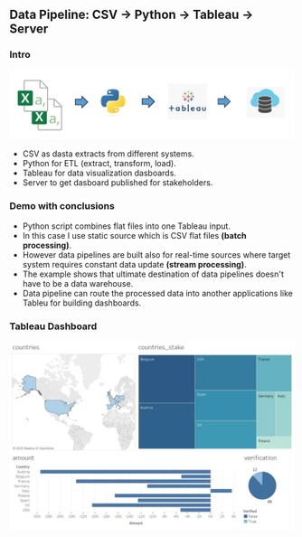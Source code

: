 <h2>Data Pipeline: CSV -> Python -> Tableau -> Server</h2>
<h3>Intro</h3>
<img src="images/datapipeline.jpg">
<ul>
  <li>CSV as dasta extracts from different systems.</li>
  <li>Python for ETL (extract, transform, load).</li>
  <li>Tableau for data visualization dasboards.</li>
  <li>Server to get dasboard published for stakeholders.</li>
</ul>
<h3>Demo with conclusions</h3>
<ul>
  <li>Python script combines flat files into one Tableau input.</li>
  <li>In this case I use static source  which is CSV flat files <b>(batch processing)</b>.</li>
  <li>However data pipelines are built also for real-time sources where target system requires constant data update <b>(stream processing)</b>.</li>
  <li>The example shows that ultimate destination of data pipelines doesn't have to be a data warehouse.</li>
  <li>Data pipeline can route the processed data into another applications like Tableu for building dashboards.</li>
</ul>

<h3>Tableau Dashboard</h3>
<img src="images/dashboard.JPG">
